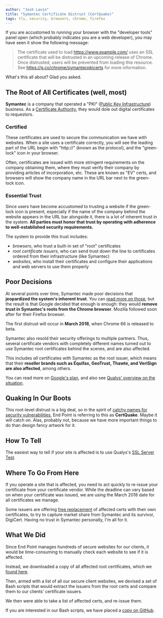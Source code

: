 ```yaml
---
author: "Josh Lavin"
title: "Symantec Certificate Distrust (CertQuake)"
tags: tls, security, browsers, chrome, firefox
---
```


If you are accustomed to running your browser with the "developer tools"
panel open (which probably indicates you are a web developer), you may
have seen it show the following message:

> The certificate used to load https://www.example.com/ uses an SSL
> certificate that will be distrusted in an upcoming release of Chrome.
> Once distrusted, users will be prevented from loading this resource.
> See https://g.co/chrome/symantecpkicerts for more information.

What's this all about? Glad you asked.

## The Root of All Certificates (well, most)

**Symantec** is a company that operated a "PKI" ([Public Key Infrastructure](https://en.wikipedia.org/wiki/Public_key_infrastructure)) business. As a [Certificate Authority](https://en.wikipedia.org/wiki/Certificate_authority), they would dole out digital certificates to requestors. 

### Certified

These certificates are used to secure the communication we have with
websites. When a site uses a certificate correctly, you will see the
leading part of the URL begin with "http://" (known as the protocol),
and the "green-lock" icon in your browser.

Often, certificates are issued with more stringent requirements on the
company obtaining them, where they must verify their company by
providing articles of incorporation, etc. These are known as "EV" certs,
and browsers will show the company name in the URL bar next to the green-
lock icon.

### Essential Trust

Since users have become accustomed to trusting a website if the green-lock
icon is present, especially if the name of the company behind the
website appears in the URL bar alongside it, there is a lot of inherent
trust in the system. **All parties must honor that trust by operating
with adherence to well-established security requirements.**

The system to provide this trust includes:

- *browsers*, who trust a built-in set of "root" certificates
- *root certificate issuers*, who can send trust down the line to
  certificates ordered from their infrastructure (like Symantec)
- *websites*, who install their certificates and configure their
  applications and web servers to use them properly

## Poor Decisions

At several points over time, Symantec made poor decisions that **jeopardized the system's inherent trust**. You can [read more on those](https://wiki.mozilla.org/CA:Symantec_Issues), but the result is that Google decided that enough is enough: they would **remove trust in Symantec's roots from the Chrome browser**. Mozilla followed soon after for their Firefox browser.

The first distrust will occur in **March 2018**, when Chrome 66 is released to beta.

Symantec also resold their security offerings to multiple partners.
Thus, several certificate vendors with completely different names turned
out to use Symantec root certificates behind the scenes, and are also affected.

This includes *all* certificates with Symantec as the root issuer, which
means that their **reseller brands such as Equifax, GeoTrust, Thawte,
and VeriSign are also affected**, among others.

You can read more on [Google's plan](https://security.googleblog.com/2017/09/chromes-plan-to-distrust-symantec.html), and also see [Qualys' overview on the situation](https://blog.qualys.com/ssllabs/2017/09/26/google-and-mozilla-deprecating-existing-symantec-certificates).

## Quaking In Our Boots

This root-level distrust is a big deal, so in the spirit of [catchy names for security vulnerabilities](https://medium.com/threat-intel/bug-branding-heartbleed-14ef1a64047f), End Point is referring to this as **CertQuake**. Maybe it will catch on. Alas, probably not, because we have more important things to do than design fancy artwork for it.

## How To Tell

The easiest way to tell if your site is affected is to use Qualys's [SSL Server Test](https://www.ssllabs.com/ssltest/index.html).

## Where To Go From Here

If you operate a site that is affected, you need to act quickly to re-issue
your certificate from your certificate vendor. While the deadline
can vary based on when your certificate was issued, we are using the
March 2018 date for all certificates we manage.

Some issuers are offering [free replacement](https://www.namecheap.com/symantec-replace/) of affected certs with their
own certificates, to try to capture market share from Symantec and its
survivor, DigiCert. Having no trust in Symantec personally, I'm all for it.

## What We Did

Since End Point manages hundreds of secure websites for our clients,
it would be time-consuming to manually check each website to see if it
is affected.

Instead, we downloaded a copy of all affected root certificates, which we [found here](https://chromium.googlesource.com/chromium/src/+/master/net/data/ssl/symantec/roots/).

Then, armed with a list of all our secure client websites, we devised a
set of Bash scripts that would extract the issuers from the root certs
and compare them to our clients' certificate issuers.

We then were able to take a list of affected certs, and re-issue them.

If you are interested in our Bash scripts, we have placed a [copy on GitHub](https://github.com/jdigory/symantec-distrust).

